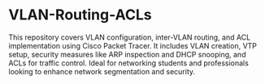# VLAN-Routing-ACLs
This repository covers VLAN configuration, inter-VLAN routing, and ACL implementation using Cisco Packet Tracer. It includes VLAN creation, VTP setup, security measures like ARP inspection and DHCP snooping, and ACLs for traffic control. Ideal for networking students and professionals looking to enhance network segmentation and security. 
